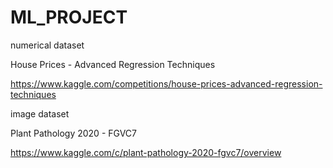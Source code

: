 # ML_PROJECT
 numerical dataset

House Prices - Advanced Regression Techniques

https://www.kaggle.com/competitions/house-prices-advanced-regression-techniques

image dataset

Plant Pathology 2020 - FGVC7

https://www.kaggle.com/c/plant-pathology-2020-fgvc7/overview
